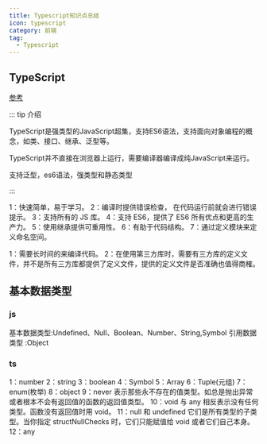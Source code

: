 ```yaml
---
title: Typescript知识点总结
icon: typescript
category: 前端
tag:
  - Typescript
---
```


## TypeScript

[参考](https://zhuanlan.zhihu.com/p/362916796)

::: tip 介绍

TypeScript是强类型的JavaScript超集，支持ES6语法，支持面向对象编程的概念，如类、接口、继承、泛型等。

TypeScript并不直接在浏览器上运行，需要编译器编译成纯JavaScript来运行。

支持泛型，es6语法，强类型和静态类型

:::

1：快速简单，易于学习。
2：编译时提供错误检查， 在代码运行前就会进行错误提示。
3：支持所有的 JS 库。
4：支持 ES6，提供了 ES6 所有优点和更高的生产力。
5：使用继承提供可重用性。
6：有助于代码结构。
7：通过定义模块来定义命名空间。

1：需要长时间的来编译代码。
2：在使用第三方库时，需要有三方库的定义文件，并不是所有三方库都提供了定义文件，提供的定义文件是否准确也值得商榷。

## 基本数据类型

### js

基本数据类型:Undefined、Null、Boolean、Number、String,Symbol 引用数据类型 :Object

### ts

1：number
2：string
3：boolean
4：Symbol
5：Array
6：Tuple(元组)
7：enum(枚举)
8：object
9：never
表示那些永不存在的值类型。如总是抛出异常或者根本不会有返回值的函数的返回值类型。
10：void
与 any 相反表示没有任何类型。函数没有返回值时用 void。
11：null 和 undefined
它们是所有类型的子类型。当你指定 structNullChecks 时，它们只能赋值给 void 或者它们自己本身。
12：any
